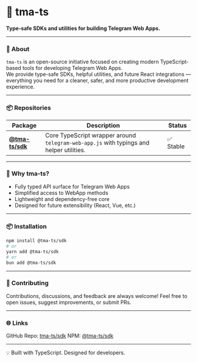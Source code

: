 # 🧩 tma-ts

**Type-safe SDKs and utilities for building Telegram Web Apps.**

---

### 🚀 About

`tma-ts` is an open-source initiative focused on creating modern TypeScript-based tools for developing Telegram Web Apps.  
We provide type-safe SDKs, helpful utilities, and future React integrations — everything you need for a cleaner, safer, and more productive development experience.

---

### 📦 Repositories

| Package | Description | Status |
|----------|--------------|--------|
| [**@tma-ts/sdk**](https://github.com/tma-ts/sdk) | Core TypeScript wrapper around `telegram-web-app.js` with typings and helper utilities. | ✅ Stable |

---

### 🧠 Why tma-ts?

- Fully typed API surface for Telegram Web Apps  
- Simplified access to WebApp methods  
- Lightweight and dependency-free core  
- Designed for future extensibility (React, Vue, etc.)

---

### 📦 Installation

```bash
npm install @tma-ts/sdk
# or
yarn add @tma-ts/sdk
# or
bun add @tma-ts/sdk
```
---

### 🤝 Contributing

Contributions, discussions, and feedback are always welcome!
Feel free to open issues, suggest improvements, or submit PRs.

---

### 🌐 Links
GitHub Repo: [tma-ts/sdk](https://github.com/tma-ts/sdk)
NPM: [@tma-ts/sdk](https://github.com/tma-ts/sdk)

---

💡 Built with TypeScript. Designed for developers.